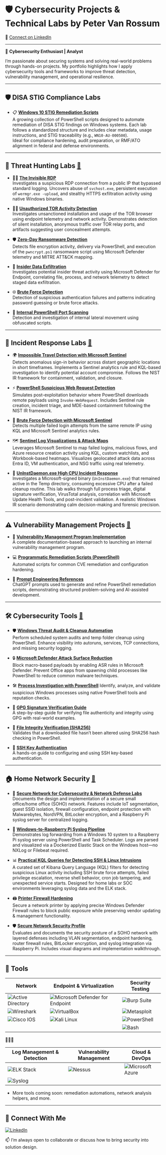 # 🛡️ Cybersecurity Projects & Technical Labs by Peter Van Rossum

📍 [Connect on LinkedIn](https://www.linkedin.com/in/vanr/)

---

🚀 **Cybersecurity Enthusiast | Analyst**

I’m passionate about securing systems and solving real-world problems through hands-on projects. My portfolio highlights how I apply cybersecurity tools and frameworks to improve threat detection, vulnerability management, and operational resilience.

---

## 🛡️ DISA STIG Compliance Labs

- 📋 **[Windows 10 STIG Remediation Scripts](https://github.com/SecOpsPete/disa-stig-compliance-labs)**  
  A growing collection of PowerShell scripts designed to automate remediation of DISA STIG findings on Windows systems. Each lab follows a standardized structure and includes clear metadata, usage instructions, and STIG traceability (e.g., `WN10-AU-000500`).  
  Ideal for compliance hardening, audit preparation, or RMF/ATO alignment in federal and defense environments.

---

## 🔎 Threat Hunting Labs [🔗](https://github.com/SecOpsPete/threat-hunting-scenarios)

- 🕵️‍♂️ **[The Invisible RDP](https://github.com/SecOpsPete/threat-hunting-scenarios/blob/main/the-invisible-rdp)**  
  Investigates a suspicious RDP connection from a public IP that bypassed standard logging. Uncovers abuse of `svchost.exe`, persistent execution of `wermgr.exe -upload`, and stealthy HTTPS exfiltration activity using native Windows binaries.

- 🕵️‍♂️ **[Unauthorized TOR Activity Detection](https://github.com/SecOpsPete/threat-hunting-scenarios/blob/main/unauthorized-tor-activity)**  
  Investigates unsanctioned installation and usage of the TOR browser using endpoint telemetry and network activity. Demonstrates detection of silent installation, anonymous traffic over TOR relay ports, and artifacts suggesting user concealment attempts.

- 🛡️ **[Zero-Day Ransomware Detection](https://github.com/SecOpsPete/threat-hunting-scenarios/blob/main/pwncrypt-ransomware-detection/README.md)**  
  Detects file encryption activity, delivery via PowerShell, and execution of the `pwncrypt.ps1` ransomware script using Microsoft Defender telemetry and MITRE ATT&CK mapping.

- 🧪 **[Insider Data Exfiltration](https://github.com/SecOpsPete/threat-hunting-scenarios/tree/main/insider-data-exfil)**  
  Investigates potential insider threat activity using Microsoft Defender for Endpoint, correlating file, process, and network telemetry to detect staged data exfiltration.

- 🌐 **[Brute Force Detection](https://github.com/SecOpsPete/threat-hunting-scenarios/tree/main/brute-force-detection)**  
  Detection of suspicious authentication failures and patterns indicating password guessing or brute force attacks.

- 🔎 **[Internal PowerShell Port Scanning](https://github.com/SecOpsPete/threat-hunting-scenarios/tree/main/port-scanning-detection)**  
  Detection and investigation of internal lateral movement using obfuscated scripts.

---

## 🧪 Incident Response Labs [🔗](https://github.com/SecOpsPete/incident-response-sentinel)

- 🌍 **[Impossible Travel Detection with Microsoft Sentinel](https://github.com/SecOpsPete/incident-response-sentinel/tree/main/impossible-travel-detection-sentinel)**  
  Detects anomalous sign-in behavior across distant geographic locations in short timeframes. Implements a Sentinel analytics rule and KQL-based investigation to identify potential account compromise. Follows the NIST IR framework for containment, validation, and closure.

- ⚡ **[PowerShell Suspicious Web Request Detection](https://github.com/SecOpsPete/incident-response-sentinel/tree/main/ps-suspicious-web-request)**  
  Simulates post-exploitation behavior where PowerShell downloads remote payloads using `Invoke-WebRequest`. Includes Sentinel rule creation, incident triage, and MDE-based containment following the NIST IR framework.

- 🔐 **[Brute Force Detection with Microsoft Sentinel](https://github.com/SecOpsPete/incident-response-sentinel/tree/main/brute-force-detection-sentinel)**  
  Detects multiple failed login attempts from the same remote IP using KQL and Microsoft Sentinel analytics rules.

- 🗺️ **[Sentinel Log Visualizations & Attack Maps](https://github.com/SecOpsPete/incident-response-sentinel/tree/main/log-visualizations)**  
  Leverages Microsoft Sentinel to map failed logins, malicious flows, and Azure resource creation activity using KQL, custom watchlists, and Workbook-based heatmaps. Visualizes geolocated attack data across Entra ID, VM authentication, and NSG traffic using real telemetry.

- 🧠 **[UnInstDaemon.exe High CPU Incident Response](https://github.com/SecOpsPete/incident-response-sentinel/tree/main/the-daemon-that-wouldnt-quit)**  
  Investigates a Microsoft-signed binary (`UnInstDaemon.exe`) that remained active in the Temp directory, consuming excessive CPU after a failed cleanup routine. This lab walks through full process triage, digital signature verification, VirusTotal analysis, correlation with Microsoft Update Health Tools, and post-incident validation. A realistic Windows IR scenario demonstrating calm           decision-making and forensic precision.


---

## ⚠️ Vulnerability Management Projects [🔗](https://github.com/SecOpsPete/vulnerability-management-projects)

- 🔧 **[Vulnerability Management Program Implementation](https://github.com/SecOpsPete/vulnerability-management-projects/tree/main/vulnerability-management-program)**  
  A complete documentation-based approach to launching an internal vulnerability management program.

- 💻 **[Programmatic Remediation Scripts (PowerShell)](https://github.com/SecOpsPete/vulnerability-management-projects/tree/main/programmatic-remediation-scripts)**  
  Automated scripts for common CVE remediation and configuration hardening.

- 💬 **[Prompt Engineering References](https://github.com/SecOpsPete/vulnerability-management-projects/tree/main/prompt-engineering-references)**  
  ChatGPT prompts used to generate and refine PowerShell remediation scripts, demonstrating structured problem-solving and AI-assisted development.

---

## 🛠️ Cybersecurity Tools [🔗](https://github.com/SecOpsPete/cybersecurity-tools)

- 🛡️ **[Windows Threat Audit & Cleanup Automation](https://github.com/SecOpsPete/cybersecurity-tools/blob/main/win-threat-audit-cleanup-automation)**  
  Perform scheduled system audits and temp folder cleanup using PowerShell. Enhance visibility into autoruns, services, TCP connections, and missing security logging.

- 🔒 **[Microsoft Defender Attack Surface Reduction](https://github.com/SecOpsPete/cybersecurity-tools/blob/main/microsoft-defender-attack-surface-reduction)**  
  Block macro-based payloads by enabling ASR rules in Microsoft Defender. Prevent Office apps from spawning child processes like PowerShell to reduce common malware techniques.

- 🛠️ **[Process Investigation with PowerShell](https://github.com/SecOpsPete/cybersecurity-tools/blob/main/process-investigation-windows)**
  Identify, analyze, and validate suspicious Windows processes using native PowerShell tools and reputation checks.

- 🔐 **[GPG Signature Verification Guide](https://github.com/SecOpsPete/cybersecurity-tools/blob/main/gpg-verification-guide)**  
  A step-by-step guide for verifying file authenticity and integrity using GPG with real-world examples.

- 🧪 **[File Integrity Verification (SHA256)](https://github.com/SecOpsPete/cybersecurity-tools/tree/main/file-integrity-verification)**  
  Validates that a downloaded file hasn’t been altered using SHA256 hash checking in PowerShell.

- 🔐 **[SSH Key Authentication](https://github.com/SecOpsPete/cybersecurity-tools/tree/main/ssh-key-authentication-lab)**  
  A hands-on guide to configuring and using SSH key-based authentication.

---

## 🏠 Home Network Security [🔗](https://github.com/SecOpsPete/secure-soho-network)

- 🔐 **[Secure Network for Cybersecurity & Network Defense Labs](https://github.com/SecOpsPete/secure-soho-network/blob/main/secure-soho-network-lab)**  
  Documents the design and implementation of a secure small office/home office (SOHO) network. Features include IoT segmentation, guest SSID isolation, firewall configuration, endpoint protection with Malwarebytes, NordVPN, BitLocker encryption, and a Raspberry Pi syslog server for centralized logging.

- 📡 **[Windows-to-Raspberry Pi Syslog Pipeline](https://github.com/SecOpsPete/secure-soho-network/blob/main/log-forwarding-pipeline)**  
  Demonstrates log forwarding from a Windows 10 system to a Raspberry Pi syslog server using PowerShell and Task Scheduler. Logs are parsed and visualized via a Dockerized Elastic Stack on the Windows host—no NXLog or Filebeat required.

- 📊 **[Practical KQL Queries for Detecting SSH & Linux Intrusions](https://github.com/SecOpsPete/secure-soho-network/tree/main/kql-linux-threat-queries)**  
  A curated set of Kibana Query Language (KQL) filters for detecting suspicious Linux activity including SSH brute force attempts, failed privilege escalation, reverse shell behavior, cron job tampering, and unexpected service starts. Designed for home labs or SOC environments leveraging syslog data and the ELK stack.

- 🖨️ **[Printer Firewall Hardening](https://github.com/SecOpsPete/cybersecurity-tools/blob/main/printer-firewall-hardening)**  
  Secure a network printer by applying precise Windows Defender Firewall rules to block public exposure while preserving vendor updating & management functionality.
  
- 🛡️ **[Secure Network Security Profile](https://github.com/SecOpsPete/secure-soho-network/tree/main/network-security-profile)**  
  Evaluates and documents the security posture of a SOHO network with layered defenses including VLAN segmentation, endpoint hardening, router firewall rules, BitLocker encryption, and syslog integration via Raspberry Pi. Includes visual diagrams and implementation walkthrough.

---

## 🧰 Tools

| **Network** | **Endpoint & Virtualization** | **Security Testing** |
|------------|-------------------------------|----------------------|
| <img src="https://img.shields.io/badge/Active%20Directory-0078D4?style=for-the-badge&logo=windows&logoColor=white" alt="Active Directory"> | <img src="https://img.shields.io/badge/Microsoft%20Defender%20for%20Endpoint-0066B8?style=for-the-badge&logo=microsoft&logoColor=white" alt="Microsoft Defender for Endpoint"> | <img src="https://img.shields.io/badge/Burp%20Suite-F47F24?style=for-the-badge&logo=portswigger&logoColor=white" alt="Burp Suite"> |
| <img src="https://img.shields.io/badge/Wireshark-1679A7?style=for-the-badge&logo=wireshark&logoColor=white" alt="Wireshark"> | <img src="https://img.shields.io/badge/VirtualBox-183A61?style=for-the-badge&logo=virtualbox&logoColor=white" alt="VirtualBox"> | <img src="https://img.shields.io/badge/Metasploit-4E4E4E?style=for-the-badge&logo=metasploit&logoColor=white" alt="Metasploit"> |
| <img src="https://img.shields.io/badge/Cisco%20IOS-1BA0D7?style=for-the-badge&logo=cisco&logoColor=white" alt="Cisco IOS"> | <img src="https://img.shields.io/badge/Kali%20Linux-557C94?style=for-the-badge&logo=kalilinux&logoColor=white" alt="Kali Linux"> | <img src="https://img.shields.io/badge/PowerShell-5391FE?style=for-the-badge&logo=powershell&logoColor=white" alt="PowerShell"> |
|  |  | <img src="https://img.shields.io/badge/Bash-4EAA25?style=for-the-badge&logo=gnubash&logoColor=white" alt="Bash"> |

🔹🔹🔹

| **Log Management & Detection** | **Vulnerability Management** | **Cloud & DevOps** |
|-------------------------------|------------------------------|--------------------|
| <img src="https://img.shields.io/badge/ELK%20Stack-005571?style=for-the-badge&logo=elasticstack&logoColor=white" alt="ELK Stack"> | <img src="https://img.shields.io/badge/Nessus-5E67EB?style=for-the-badge&logoColor=white" alt="Nessus"> | <img src="https://img.shields.io/badge/Microsoft%20Azure-0078D4?style=for-the-badge&logo=microsoftazure&logoColor=white" alt="Microsoft Azure"> |
| <img src="https://img.shields.io/badge/Syslog-F47F24?style=for-the-badge&logo=linux&logoColor=white" alt="Syslog"> |  |  |

- More tools coming soon: remediation automations, network analysis helpers, and more.

---
## 🤝 Connect With Me

[![LinkedIn](https://img.shields.io/badge/LinkedIn-Connect-blue?logo=linkedin&logoColor=white)](https://www.linkedin.com/in/vanr/)

📫 I’m always open to collaborate or discuss how to bring security into solution design.

